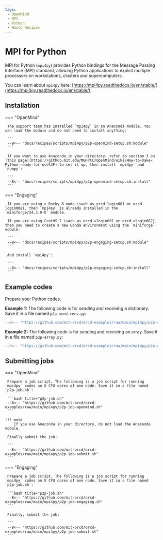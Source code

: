 ```yaml
---
tags:
 - OpenMind
 - MPI
 - Python
 - Howto Recipes
---
```


# MPI for Python

MPI for Python (`mpi4py`) provides Python bindings for the Message Passing Interface (MPI) standard, allowing Python applications to exploit multiple processors on workstations, clusters and supercomputers.

You can learn about `mpi4py` here: [https://mpi4py.readthedocs.io/en/stable/](https://mpi4py.readthedocs.io/en/stable/).

## Installation 

=== "OpenMind"

     The support team has installed `mpi4py` in an Anaconda module. You can load the module and do not need to install anything:

     ```
     --8<-- "docs/recipes/scripts/mpi4py/p2p-openmind-setup.sh:module"
     ```

     If you want to use Anaconda in your directory, refer to section 3 on [this page](https://github.mit.edu/MGHPCC/OpenMind/wiki/How-to-make-Python-ready-for-use%3F) to set it up, then install `mpi4py` and `numpy`:

     ```
     --8<-- "docs/recipes/scripts/mpi4py/p2p-openmind-setup.sh:install"
     ```

=== "Engaging"

     If you are using a Rocky 8 node (such as orcd-login001 or orcd-login002), then `mpi4py` is already installed in the `miniforge/24.3.0-0` module.

     If you are using CentOS 7 (such as orcd-vlogin001 or orcd-vlogin002), then you need to create a new Conda environment using the `miniforge` module:

     ```
     --8<-- "docs/recipes/scripts/mpi4py/p2p-engaging-setup.sh:module"
     ```

     And install `mpi4py`:

     ```
     --8<-- "docs/recipes/scripts/mpi4py/p2p-engaging-setup.sh:install"
     ```

## Example codes

Prepare your Python codes. 

**Example 1:** The following code is for sending and receiving a dictionary. Save it in a file named `p2p-send-recv.py`:

```python title="p2p-send-recv.py"
--8<-- "https://github.com/mit-orcd/orcd-examples/raw/main/mpi4py/p2p-send-recv.py"
``` 

**Example 2:** The following code is for sending and receiving an array. Save it in a file named `p2p-array.py`:

```python title="p2p-array.py"
--8<-- "https://github.com/mit-orcd/orcd-examples/raw/main/mpi4py/p2p-array.py"
```

## Submitting jobs

=== "OpenMind"

     Prepare a job script. The following is a job script for running `mpi4py` codes on 8 CPU cores of one node. Save it in a file named `p2p-job.sh`:

     ```bash title="p2p-job.sh"
     --8<-- "https://github.com/mit-orcd/orcd-examples/raw/main/mpi4py/p2p-job-openmind.sh"
     ```

    !!! note
        If you use Anaconda in your directory, do not load the Anaconda module. 

     Finally submit the job:

     ```
     --8<-- "https://github.com/mit-orcd/orcd-examples/raw/main/mpi4py/p2p-job-submit.sh"
     ```

=== "Engaging"

     Prepare a job script. The following is a job script for running `mpi4py` codes on 8 CPU cores of one node. Save it in a file named `p2p-job.sh`:

     ```bash title="p2p-job.sh"
     --8<-- "https://github.com/mit-orcd/orcd-examples/raw/main/mpi4py/p2p-job-engaging.sh"
     ```

     Finally, submit the job:
     
     ```
     --8<-- "https://github.com/mit-orcd/orcd-examples/raw/main/mpi4py/p2p-job-submit.sh"
     ```
